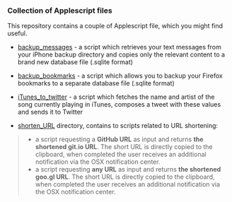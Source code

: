 ### Collection of Applescript files

This repository contains a couple of Applescript file, which you might find useful.

* [backup_messages](https://github.com/nrollr/applescript/tree/master/backup_messages/) - a script which retrieves your text messages from your iPhone backup directory and copies only the relevant content to a brand new database file (.sqlite format)

* [backup_bookmarks](https://github.com/nrollr/applescript/tree/master/backup_bookmarks/) - a script which allows you to backup your Firefox bookmarks to a separate database file (.sqlite format)

* [iTunes_to_twitter](https://github.com/nrollr/applescript/tree/master/iTunes_to_twitter/) - a script which fetches the name and artist of the song currently playing in iTunes, composes a tweet with these values and sends it to Twitter  

* [shorten_URL](https://github.com/nrollr/applescript/tree/master/shorten_URL/) directory, contains to scripts related to URL shortening:   
> - a script requesting a **GitHub URL** as input and returns **the shortened git.io URL**. The short URL is directly copied to the clipboard, when completed the user receives an additional notification via the OSX notification center.
> - a script requesting **any URL** as input and returns **the shortened goo.gl URL**. The short URL is directly copied to the clipboard, when completed the user receives an additional notification via the OSX notification center. 
